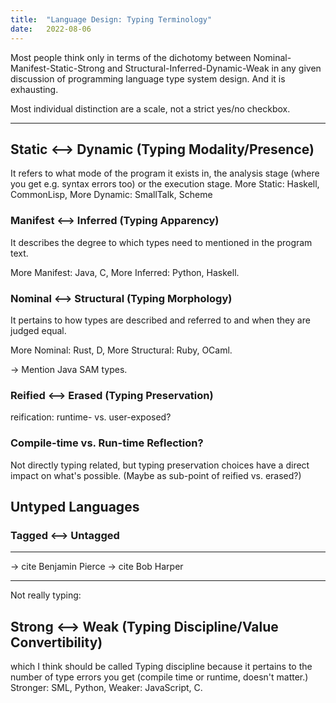 ```yaml
---
title:  "Language Design: Typing Terminology"
date:   2022-08-06
---
```


Most people think only in terms of the dichotomy between Nominal-Manifest-Static-Strong and Structural-Inferred-Dynamic-Weak in any given discussion of programming language type system design. And it is exhausting.

Most individual distinction are a scale, not a strict yes/no checkbox.

---

## Static ⟷ Dynamic (Typing Modality/Presence)

It refers to what mode of the program it exists in, the analysis stage (where you get e.g. syntax errors too) or the execution stage. More Static: Haskell, CommonLisp, More Dynamic: SmallTalk, Scheme

### Manifest ⟷ Inferred (Typing Apparency)

It describes the degree to which types need to mentioned in the program text.

More Manifest: Java, C, More Inferred: Python, Haskell.

### Nominal ⟷ Structural (Typing Morphology)

It pertains to how types are described and referred to and when they are judged equal.

More Nominal: Rust, D, More Structural: Ruby, OCaml.

→ Mention Java SAM types.

### Reified ⟷ Erased (Typing Preservation)

reification: runtime- vs. user-exposed?

### Compile-time vs. Run-time Reflection?

Not directly typing related, but typing preservation choices have a direct impact on what's possible.
(Maybe as sub-point of reified vs. erased?)

## Untyped Languages

### Tagged ⟷ Untagged

---

→ cite Benjamin Pierce
→ cite Bob Harper

---

Not really typing:

## Strong ⟷ Weak (Typing Discipline/Value Convertibility)

which I think should be called Typing discipline because it pertains to the number of type errors you get (compile time or runtime, doesn't matter.) Stronger: SML, Python, Weaker: JavaScript, C.
